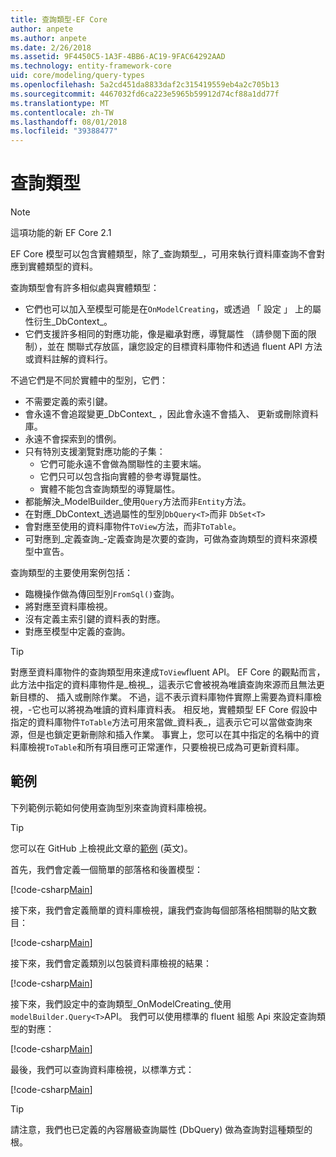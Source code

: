 ```yaml
---
title: 查詢類型-EF Core
author: anpete
ms.author: anpete
ms.date: 2/26/2018
ms.assetid: 9F4450C5-1A3F-4BB6-AC19-9FAC64292AAD
ms.technology: entity-framework-core
uid: core/modeling/query-types
ms.openlocfilehash: 5a2cd451da8833daf2c315419559eb4a2c705b13
ms.sourcegitcommit: 4467032fd6ca223e5965b59912d74cf88a1dd77f
ms.translationtype: MT
ms.contentlocale: zh-TW
ms.lasthandoff: 08/01/2018
ms.locfileid: "39388477"
---
```

# <a name="query-types"></a>查詢類型
> [!NOTE]
> 這項功能的新 EF Core 2.1

EF Core 模型可以包含實體類型，除了_查詢類型_，可用來執行資料庫查詢不會對應到實體類型的資料。

查詢類型會有許多相似處與實體類型：

- 它們也可以加入至模型可能是在`OnModelCreating`，或透過 「 設定 」 上的屬性衍生_DbContext_。
- 它們支援許多相同的對應功能，像是繼承對應，導覽屬性 （請參閱下面的限制），並在 關聯式存放區，讓您設定的目標資料庫物件和透過 fluent API 方法或資料註解的資料行。

不過它們是不同於實體中的型別，它們：

- 不需要定義的索引鍵。
- 會永遠不會追蹤變更_DbContext_ ，因此會永遠不會插入、 更新或刪除資料庫。
- 永遠不會探索到的慣例。
- 只有特別支援瀏覽對應功能的子集：
  - 它們可能永遠不會做為關聯性的主要末端。
  - 它們只可以包含指向實體的參考導覽屬性。
  - 實體不能包含查詢類型的導覽屬性。
- 都能解決_ModelBuilder_使用`Query`方法而非`Entity`方法。
- 在對應_DbContext_透過屬性的型別`DbQuery<T>`而非 `DbSet<T>`
- 會對應至使用的資料庫物件`ToView`方法，而非`ToTable`。
- 可對應到_定義查詢_-定義查詢是次要的查詢，可做為查詢類型的資料來源模型中宣告。

查詢類型的主要使用案例包括：

- 臨機操作做為傳回型別`FromSql()`查詢。
- 將對應至資料庫檢視。
- 沒有定義主索引鍵的資料表的對應。
- 對應至模型中定義的查詢。

> [!TIP]
> 對應至資料庫物件的查詢類型用來達成`ToView`fluent API。 EF Core 的觀點而言，此方法中指定的資料庫物件是_檢視_，這表示它會被視為唯讀查詢來源而且無法更新目標的、 插入或刪除作業。 不過，這不表示資料庫物件實際上需要為資料庫檢視，-它也可以將視為唯讀的資料庫資料表。 相反地，實體類型 EF Core 假設中指定的資料庫物件`ToTable`方法可用來當做_資料表_，這表示它可以當做查詢來源，但是也鎖定更新刪除和插入作業。 事實上，您可以在其中指定的名稱中的資料庫檢視`ToTable`和所有項目應可正常運作，只要檢視已成為可更新資料庫。

## <a name="example"></a>範例

下列範例示範如何使用查詢型別來查詢資料庫檢視。

> [!TIP]
> 您可以在 GitHub 上檢視此文章的[範例](https://github.com/aspnet/EntityFrameworkCore/tree/master/samples/QueryTypes) \(英文\)。

首先，我們會定義一個簡單的部落格和後置模型：

[!code-csharp[Main](../../../efcore-repo/samples/QueryTypes/Program.cs#Entities)]

接下來，我們會定義簡單的資料庫檢視，讓我們查詢每個部落格相關聯的貼文數目：

[!code-csharp[Main](../../../efcore-repo/samples/QueryTypes/Program.cs#View)]

接下來，我們會定義類別以包裝資料庫檢視的結果：

[!code-csharp[Main](../../../efcore-repo/samples/QueryTypes/Program.cs#QueryType)]

接下來，我們設定中的查詢類型_OnModelCreating_使用`modelBuilder.Query<T>`API。
我們可以使用標準的 fluent 組態 Api 來設定查詢類型的對應：

[!code-csharp[Main](../../../efcore-repo/samples/QueryTypes/Program.cs#Configuration)]

最後，我們可以查詢資料庫檢視，以標準方式：

[!code-csharp[Main](../../../efcore-repo/samples/QueryTypes/Program.cs#Query)]

> [!TIP]
> 請注意，我們也已定義的內容層級查詢屬性 (DbQuery) 做為查詢對這種類型的根。
